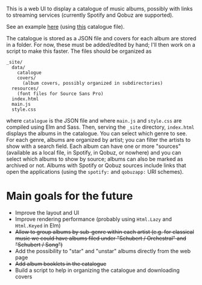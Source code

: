 This is a web UI to display a catalogue of music albums, possibly with links to streaming services (currently Spotify and Qobuz are supported).

See an example [here](https://tpetrucciani.github.io/musicat)
(using [this](https://tpetrucciani.github.io/musicat/data/catalogue.json) catalogue file).

The catalogue is stored as a JSON file and covers for each album are stored in a folder. For now, these must be added/edited by hand; I'll then work on a script to make this faster. The files should be organized as

    _site/
      data/
        catalogue
        covers/
          (album covers, possibly organized in subdirectories)
      resources/
        (font files for Source Sans Pro)
      index.html
      main.js
      style.css

where `catalogue` is the JSON file and where `main.js` and `style.css` are compiled using Elm and Sass. Then, serving the `_site` directory, `index.html` displays the albums in the catalogue. You can select which genre to see. For each genre, albums are organized by artist; you can filter the artists to show with a search field. Each album can have one or more "sources" (available as a local file, in Spotify, in Qobuz, or nowhere) and you can select which albums to show by source; albums can also be marked as archived or not. Albums with Spotify or Qobuz sources include links that open the applications (using the `spotify:` and `qobuzapp:` URI schemes).

# Main goals for the future

- Improve the layout and UI
- Improve rendering performance (probably using `Html.Lazy` and `Html.Keyed` in Elm)
- ~~Allow to group albums by sub-genre within each artist (e.g. for classical music we could have albums filed under "Schubert / Orchestral" and "Schubert / Song")~~
- Add the possibility to "star" and "unstar" albums directly from the web page
- ~~Add album booklets in the catalogue~~
- Build a script to help in organizing the catalogue and downloading covers
